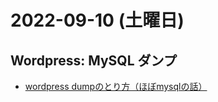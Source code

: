 # 2022-09-10 (土曜日)

## Wordpress: MySQL ダンプ

- [wordpress dumpのとり方（ほぼmysqlの話）](https://zenn.dev/tanakanoanchan/scraps/dc7a455383c6b5)

